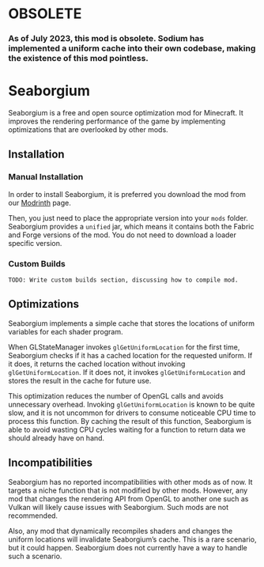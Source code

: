 # OBSOLETE
### As of July 2023, this mod is obsolete. Sodium has implemented a uniform cache into their own codebase, making the existence of this mod pointless.

# Seaborgium
Seaborgium is a free and open source optimization mod for Minecraft. It improves the rendering performance of the game by implementing optimizations that are overlooked by other mods.

## Installation
### Manual Installation
In order to install Seaborgium, it is preferred you download the mod from our [Modrinth](https://modrinth.com/mod/seaborgium) page.

Then, you just need to place the appropriate version into your `mods` folder. Seaborgium provides a `unified` jar, which means it contains both the Fabric and Forge versions of the mod. 
You do not need to download a loader specific version.

### Custom Builds
`TODO: Write custom builds section, discussing how to compile mod.`

## Optimizations
Seaborgium implements a simple cache that stores the locations of uniform variables for each shader program. 

When GLStateManager invokes `glGetUniformLocation` for the first time, Seaborgium checks if it has a cached location for the requested uniform. 
If it does, it returns the cached location without invoking `glGetUniformLocation`. 
If it does not, it invokes `glGetUniformLocation` and stores the result in the cache for future use.

This optimization reduces the number of OpenGL calls and avoids unnecessary overhead. 
Invoking `glGetUniformLocation` is known to be quite slow, and it is not uncommon for drivers to consume noticeable CPU time to process this function. 
By caching the result of this function, Seaborgium is able to avoid wasting CPU cycles waiting for a function to return data we should already have on hand.

## Incompatibilities
Seaborgium has no reported incompatibilities with other mods as of now. It targets a niche function that is not modified by other mods. However, any mod that changes the rendering API from OpenGL to another one such as Vulkan will likely cause issues with Seaborgium. Such mods are not recommended.

Also, any mod that dynamically recompiles shaders and changes the uniform locations will invalidate Seaborgium’s cache. This is a rare scenario, but it could happen. Seaborgium does not currently have a way to handle such a scenario.
